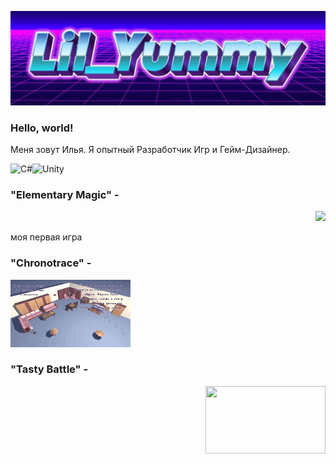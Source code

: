 ![Header](https://github.com/lilYummy228/lilYummy228/blob/main/Assets/Title.jpg)

### Hello, world!
Меня зовут Илья. Я опытный Разработчик Игр и Гейм-Дизайнер.

<img src="https://cdn.jsdelivr.net/gh/devicons/devicon/icons/csharp/csharp-original.svg" width="50" alt="C#"><img src="https://cdn.jsdelivr.net/gh/devicons/devicon/icons/unity/unity-original.svg" width="50" alt="Unity">

  ### "Elementary Magic" - 
<p align="right"> <alt="GIF"> <img src="https://github.com/lilYummy228/lilYummy228/blob/main/Assets/ElementaryMagic.gif">
 <p align="left"> моя первая игра
</p>

  ### "Chronotrace" - 
  <p align="left"> <alt="GIF"> <img src="https://github.com/lilYummy228/lilYummy228/blob/main/Assets/Chronotrace.gif" width="192px" height="108px"> </p>

  ### "Tasty Battle" - 
  <p align="right"> <img src="https://github.com/lilYummy228/lilYummy228/blob/main/Assets/TastyBattle.gif" width="192px" height="108px"> </p>